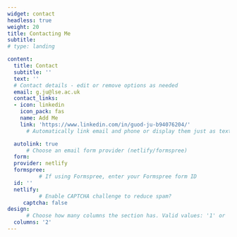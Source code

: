 ```yaml
---
widget: contact
headless: true
weight: 20
title: Contacting Me
subtitle:
# type: landing

content:
  title: Contact
  subtitle: ''
  text: ''
  # Contact details - edit or remove options as needed
  email: g.ju@lse.ac.uk
  contact_links:
  - icon: linkedin
    icon_pack: fas
    name: Add Me
    link: 'https://www.linkedin.com/in/guod-ju-b94076204/'
      # Automatically link email and phone or display them just as text?

  autolink: true
      # Choose an email form provider (netlify/formspree)
  form:
  provider: netlify
  formspree:
          # If using Formspree, enter your Formspree form ID
  id: ''
  netlify:
          # Enable CAPTCHA challenge to reduce spam?
     captcha: false
design:
      # Choose how many columns the section has. Valid values: '1' or '2'.
  columns: '2'
---
```

